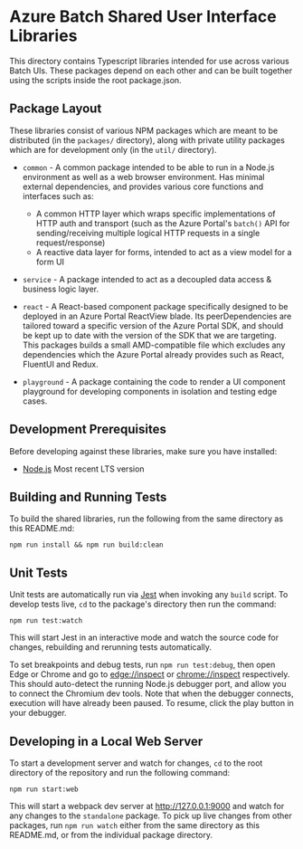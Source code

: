 # Azure Batch Shared User Interface Libraries

This directory contains Typescript libraries intended for use across various Batch UIs. These packages depend on each other and can be built together using the scripts inside the root package.json.

## Package Layout

These libraries consist of various NPM packages which are meant to be distributed (in the `packages/` directory), along with private utility packages which are for development only (in the `util/` directory).

- `common` - A common package intended to be able to run in a Node.js environment as well as a web browser environment. Has minimal external dependencies, and provides various core functions and interfaces such as:

    - A common HTTP layer which wraps specific implementations of HTTP auth and transport (such as the Azure Portal's `batch()` API for sending/receiving multiple logical HTTP requests in a single request/response)
    - A reactive data layer for forms, intended to act as a view model for a form UI

- `service` - A package intended to act as a decoupled data access & business logic layer.

- `react` - A React-based component package specifically designed to be deployed in an Azure Portal ReactView blade. Its peerDependencies are tailored toward a specific version of the Azure Portal SDK, and should be kept up to date with the version of the SDK that we are targeting. This packages builds a small AMD-compatible file which excludes any dependencies which the Azure Portal already provides such as React, FluentUI and Redux.

- `playground` - A package containing the code to render a UI component playground for developing components in isolation and testing edge cases.

## Development Prerequisites

Before developing against these libraries, make sure you have installed:

- [Node.js](https://nodejs.org) Most recent LTS version

## Building and Running Tests

To build the shared libraries, run the following from the same directory as this README.md:

```shell
npm run install && npm run build:clean
```

## Unit Tests

Unit tests are automatically run via [Jest](https://jestjs.io/) when invoking any `build` script. To develop tests live, `cd` to the package's directory then run the command:

```shell
npm run test:watch
```

This will start Jest in an interactive mode and watch the source code for changes, rebuilding and rerunning tests automatically.

To set breakpoints and debug tests, run `npm run test:debug`, then open Edge or Chrome and go to [edge://inspect](edge://inspect) or [chrome://inspect](edge://inspect) respectively. This should auto-detect the running Node.js debugger port, and allow you to connect the Chromium dev tools. Note that when the debugger connects, execution will have already been paused. To resume, click the play button in your debugger.

## Developing in a Local Web Server

To start a development server and watch for changes, `cd` to the root directory of the repository and run the following command:

```shell
npm run start:web
```

This will start a webpack dev server at <http://127.0.0.1:9000> and watch for any changes to the `standalone` package. To pick up live changes from other packages, run `npm run watch` either from the same directory as this README.md, or from the individual package directory.

